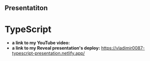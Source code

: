 ## Presentatiton
# TypeScript

* **a link to my YouTube video:** 
* **a link to my Reveal presentation's deploy:** https://vladimir0087-typescript-presentation.netlify.app/
